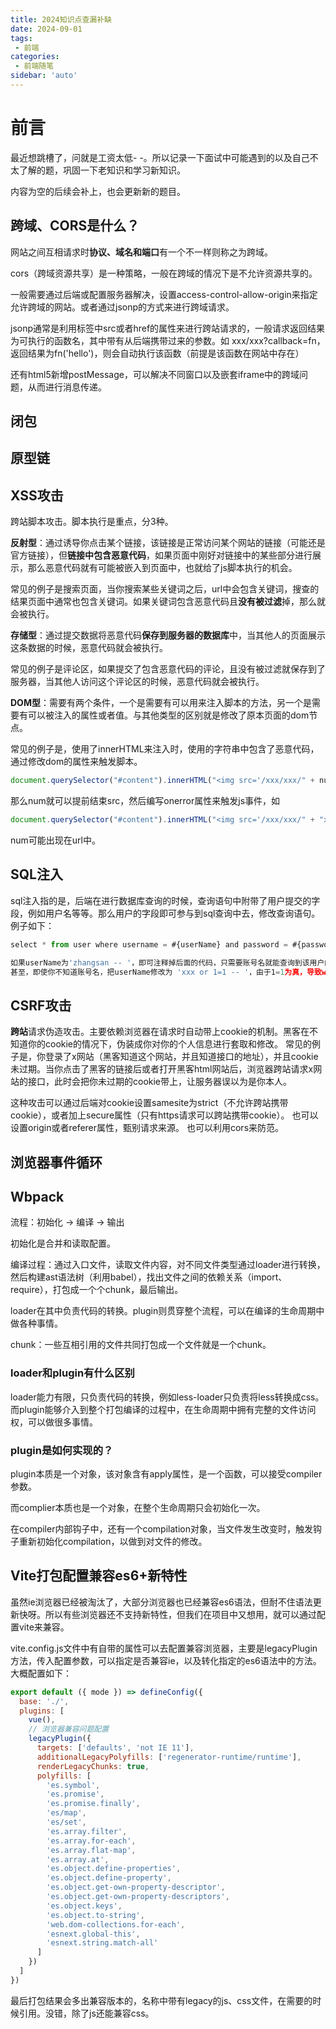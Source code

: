 ```yaml
---
title: 2024知识点查漏补缺
date: 2024-09-01
tags:
 - 前端
categories: 
 - 前端随笔
sidebar: 'auto'
---
```


# 前言
最近想跳槽了，问就是工资太低- -。所以记录一下面试中可能遇到的以及自己不太了解的题，巩固一下老知识和学习新知识。

内容为空的后续会补上，也会更新新的题目。

## 跨域、CORS是什么？
网站之间互相请求时**协议、域名和端口**有一个不一样则称之为跨域。

cors（跨域资源共享）是一种策略，一般在跨域的情况下是不允许资源共享的。

一般需要通过后端或配置服务器解决，设置access-control-allow-origin来指定允许跨域的网站。或者通过jsonp的方式来进行跨域请求。

jsonp通常是利用标签中src或者href的属性来进行跨站请求的，一般请求返回结果为可执行的函数名，其中带有从后端携带过来的参数。如 xxx/xxx?callback=fn，返回结果为fn('hello')，则会自动执行该函数（前提是该函数在网站中存在）

还有html5新增postMessage，可以解决不同窗口以及嵌套iframe中的跨域问题，从而进行消息传递。
## 闭包

## 原型链

## XSS攻击
跨站脚本攻击。脚本执行是重点，分3种。

**反射型**：通过诱导你点击某个链接，该链接是正常访问某个网站的链接（可能还是官方链接），但**链接中包含恶意代码**，如果页面中刚好对链接中的某些部分进行展示，那么恶意代码就有可能被嵌入到页面中，也就给了js脚本执行的机会。

常见的例子是搜索页面，当你搜索某些关键词之后，url中会包含关键词，搜查的结果页面中通常也包含关键词。如果关键词包含恶意代码且**没有被过滤**掉，那么就会被执行。

**存储型**：通过提交数据将恶意代码**保存到服务器的数据库**中，当其他人的页面展示这条数据的时候，恶意代码就会被执行。

常见的例子是评论区，如果提交了包含恶意代码的评论，且没有被过滤就保存到了服务器，当其他人访问这个评论区的时候，恶意代码就会被执行。

**DOM型**：需要有两个条件，一个是需要有可以用来注入脚本的方法，另一个是需要有可以被注入的属性或者值。与其他类型的区别就是修改了原本页面的dom节点。

常见的例子是，使用了innerHTML来注入时，使用的字符串中包含了恶意代码，通过修改dom的属性来触发脚本。
```javascript
document.querySelector("#content").innerHTML("<img src='/xxx/xxx/" + num + ".jpg />")
```
那么num就可以提前结束src，然后编写onerror属性来触发js事件，如
```javascript
document.querySelector("#content").innerHTML("<img src='/xxx/xxx/" + "xx' onerror='alert()' class=" + ".jpg />")
```
num可能出现在url中。

## SQL注入
sql注入指的是，后端在进行数据库查询的时候，查询语句中附带了用户提交的字段，例如用户名等等。那么用户的字段即可参与到sql查询中去，修改查询语句。例子如下：
```javascript
select * from user where username = #{userName} and password = #{password};

如果userName为'zhangsan -- '，即可注释掉后面的代码，只需要账号名就能查询到该用户的信息。
甚至，即使你不知道账号名，把userName修改为 'xxx or 1=1 -- '，由于1=1为真，导致where条件为真，也能查到所有信息。
```

## CSRF攻击
**跨站**请求伪造攻击。主要依赖浏览器在请求时自动带上cookie的机制。黑客在不知道你的cookie的情况下，伪装成你对你的个人信息进行套取和修改。
常见的例子是，你登录了x网站（黑客知道这个网站，并且知道接口的地址），并且cookie未过期。当你点击了黑客的链接后或者打开黑客html网站后，浏览器跨站请求x网站的接口，此时会把你未过期的cookie带上，让服务器误以为是你本人。

这种攻击可以通过后端对cookie设置samesite为strict（不允许跨站携带cookie），或者加上secure属性（只有https请求可以跨站携带cookie）。
也可以设置origin或者referer属性，甄别请求来源。
也可以利用cors来防范。
## 浏览器事件循环


## Wbpack
流程：初始化 -> 编译 -> 输出

初始化是合并和读取配置。

编译过程：通过入口文件，读取文件内容，对不同文件类型通过loader进行转换，然后构建ast语法树（利用babel），找出文件之间的依赖关系（import、require），打包成一个个chunk，最后输出。

loader在其中负责代码的转换。plugin则贯穿整个流程，可以在编译的生命周期中做各种事情。

chunk：一些互相引用的文件共同打包成一个文件就是一个chunk。
### loader和plugin有什么区别
loader能力有限，只负责代码的转换，例如less-loader只负责将less转换成css。而plugin能够介入到整个打包编译的过程中，在生命周期中拥有完整的文件访问权，可以做很多事情。
### plugin是如何实现的？
plugin本质是一个对象，该对象含有apply属性，是一个函数，可以接受compiler参数。

而complier本质也是一个对象，在整个生命周期只会初始化一次。

在compiler内部钩子中，还有一个compilation对象，当文件发生改变时，触发钩子重新初始化compilation，以做到对文件的修改。

## Vite打包配置兼容es6+新特性
虽然ie浏览器已经被淘汰了，大部分浏览器也已经兼容es6语法，但耐不住语法更新快呀。所以有些浏览器还不支持新特性，但我们在项目中又想用，就可以通过配置vite来兼容。

vite.config.js文件中有自带的属性可以去配置兼容浏览器，主要是legacyPlugin方法，传入配置参数，可以指定是否兼容ie，以及转化指定的es6语法中的方法。大概配置如下：
```javascript
export default ({ mode }) => defineConfig({
  base: './',
  plugins: [
    vue(),
    // 浏览器兼容问题配置
    legacyPlugin({
      targets: ['defaults', 'not IE 11'],
      additionalLegacyPolyfills: ['regenerator-runtime/runtime'],
      renderLegacyChunks: true,
      polyfills: [
        'es.symbol',
        'es.promise',
        'es.promise.finally',
        'es/map',
        'es/set',
        'es.array.filter',
        'es.array.for-each',
        'es.array.flat-map',
        'es.array.at',
        'es.object.define-properties',
        'es.object.define-property',
        'es.object.get-own-property-descriptor',
        'es.object.get-own-property-descriptors',
        'es.object.keys',
        'es.object.to-string',
        'web.dom-collections.for-each',
        'esnext.global-this',
        'esnext.string.match-all'
      ]
    })
  ]
})
```
最后打包结果会多出兼容版本的，名称中带有legacy的js、css文件，在需要的时候引用。没错，除了js还能兼容css。


